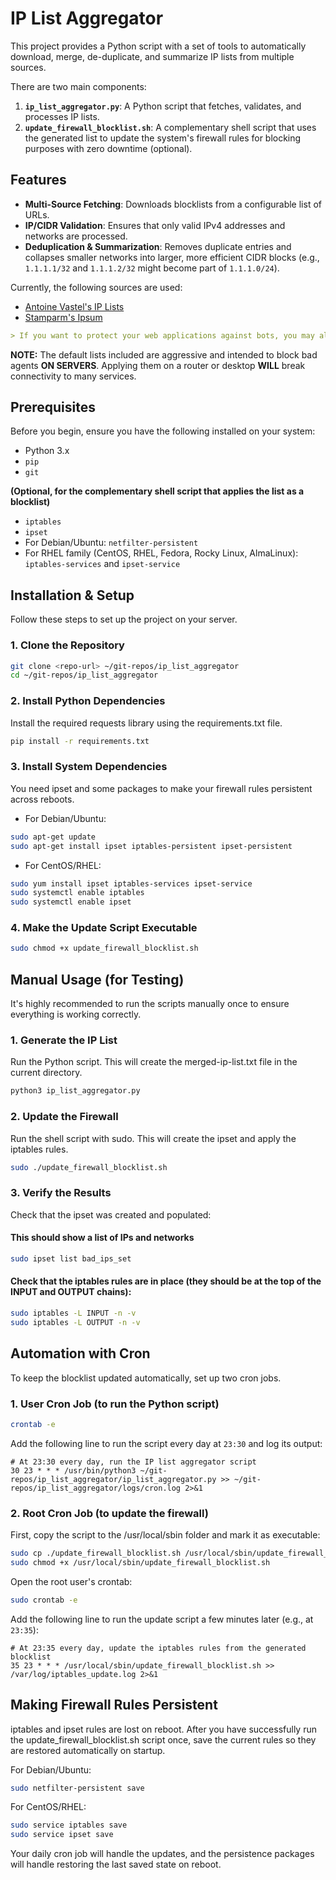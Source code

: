 # IP List Aggregator

This project provides a Python script with a set of tools to automatically download, merge, de-duplicate, and summarize IP lists from multiple sources.

There are two main components:

1. **`ip_list_aggregator.py`**: A Python script that fetches, validates, and processes IP lists.
2. **`update_firewall_blocklist.sh`**: A complementary shell script that uses the generated list to update the system's firewall rules for blocking purposes with zero downtime (optional).

## Features

- **Multi-Source Fetching**: Downloads blocklists from a configurable list of URLs.
- **IP/CIDR Validation**: Ensures that only valid IPv4 addresses and networks are processed.
- **Deduplication & Summarization**: Removes duplicate entries and collapses smaller networks into larger, more efficient CIDR blocks (e.g., `1.1.1.1/32` and `1.1.1.2/32` might become part of `1.1.1.0/24`).

Currently, the following sources are used:

- [Antoine Vastel's IP Lists](https://github.com/antoinevastel/avastel-bot-ips-lists)
- [Stamparm's Ipsum](https://github.com/stamparm/ipsum)

```markdown
> If you want to protect your web applications against bots, you may also want to check out [TecharoHQ/anubis](https://github.com/TecharoHQ/anubis/tree/main)
```

**NOTE:** The default lists included are aggressive and intended to block bad agents **ON SERVERS**. Applying them on a router or desktop **WILL** break connectivity to many services.

## Prerequisites

Before you begin, ensure you have the following installed on your system:

- Python 3.x
- `pip`
- `git`

**(Optional, for the complementary shell script that applies the list as a blocklist)**

- `iptables`
- `ipset`
- For Debian/Ubuntu: `netfilter-persistent`
- For RHEL family (CentOS, RHEL, Fedora, Rocky Linux, AlmaLinux): `iptables-services` and `ipset-service`

## Installation & Setup

Follow these steps to set up the project on your server.

### 1. Clone the Repository

```bash
git clone <repo-url> ~/git-repos/ip_list_aggregator
cd ~/git-repos/ip_list_aggregator
```

### 2. Install Python Dependencies

Install the required requests library using the requirements.txt file.

```bash
pip install -r requirements.txt
```

### 3. Install System Dependencies

You need ipset and some packages to make your firewall rules persistent across reboots.

- For Debian/Ubuntu:

```bash
sudo apt-get update
sudo apt-get install ipset iptables-persistent ipset-persistent
```

- For CentOS/RHEL:

```bash
sudo yum install ipset iptables-services ipset-service
sudo systemctl enable iptables
sudo systemctl enable ipset
```

### 4. Make the Update Script Executable

```bash
sudo chmod +x update_firewall_blocklist.sh
```

## Manual Usage (for Testing)

It's highly recommended to run the scripts manually once to ensure everything is working correctly.

### 1. Generate the IP List

Run the Python script. This will create the merged-ip-list.txt file in the current directory.

```bash
python3 ip_list_aggregator.py
```

### 2. Update the Firewall

Run the shell script with sudo. This will create the ipset and apply the iptables rules.

```bash
sudo ./update_firewall_blocklist.sh
```

### 3. Verify the Results

Check that the ipset was created and populated:

#### This should show a list of IPs and networks

```bash
sudo ipset list bad_ips_set
```

#### Check that the iptables rules are in place (they should be at the top of the INPUT and OUTPUT chains):

```bash
sudo iptables -L INPUT -n -v
sudo iptables -L OUTPUT -n -v
```

## Automation with Cron

To keep the blocklist updated automatically, set up two cron jobs.

### 1. User Cron Job (to run the Python script)

```bash
crontab -e
```

Add the following line to run the script every day at `23:30` and log its output:

```crontab
# At 23:30 every day, run the IP list aggregator script
30 23 * * * /usr/bin/python3 ~/git-repos/ip_list_aggregator/ip_list_aggregator.py >> ~/git-repos/ip_list_aggregator/logs/cron.log 2>&1
```

### 2. Root Cron Job (to update the firewall)

First, copy the script to the /usr/local/sbin folder and mark it as executable:

```bash
sudo cp ./update_firewall_blocklist.sh /usr/local/sbin/update_firewall_blocklist.sh
sudo chmod +x /usr/local/sbin/update_firewall_blocklist.sh
```

Open the root user's crontab:

```bash
sudo crontab -e
```

Add the following line to run the update script a few minutes later (e.g., at `23:35`):

```crontab
# At 23:35 every day, update the iptables rules from the generated blocklist
35 23 * * * /usr/local/sbin/update_firewall_blocklist.sh >> /var/log/iptables_update.log 2>&1
```

## Making Firewall Rules Persistent

iptables and ipset rules are lost on reboot. After you have successfully run the update_firewall_blocklist.sh script once, save the current rules so they are restored automatically on startup.

For Debian/Ubuntu:

```bash
sudo netfilter-persistent save
```

For CentOS/RHEL:

```bash
sudo service iptables save
sudo service ipset save
```

Your daily cron job will handle the updates, and the persistence packages will handle restoring the last saved state on reboot.
